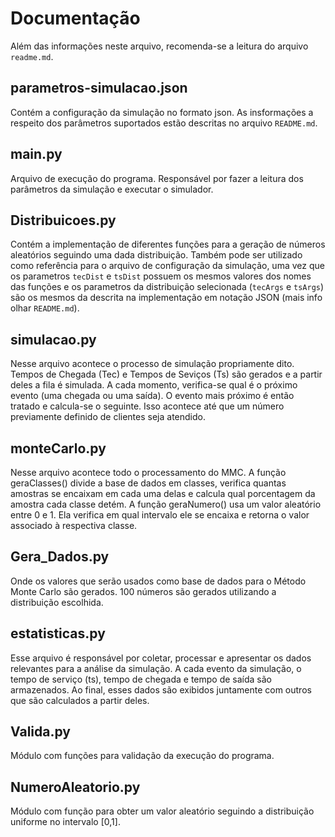 # Documentação

Além das informações neste arquivo, recomenda-se a leitura do arquivo `readme.md`.

## parametros-simulacao.json

Contém a configuração da simulação no formato json. As insformações a respeito dos parâmetros suportados estão descritas no arquivo `README.md`.

## main.py

Arquivo de execução do programa. Responsável por fazer a leitura dos parâmetros da simulação e executar o simulador.

## Distribuicoes.py

Contém a implementação de diferentes funções para a geração de números aleatórios seguindo uma dada distribuição. Também pode ser utilizado como referência para o arquivo de configuração da simulação, uma vez que os parametros `tecDist` e `tsDist` possuem os mesmos valores dos nomes das funções e os parametros da distribuição selecionada (`tecArgs` e `tsArgs`) são os mesmos da descrita na implementação em notação JSON (mais info olhar `README.md`).

## simulacao.py

Nesse arquivo acontece o processo de simulação propriamente dito. Tempos de Chegada (Tec) e Tempos de Seviços (Ts) são gerados e a partir deles a fila é simulada.
A cada momento, verifica-se qual é o próximo evento (uma chegada ou uma saída). O evento mais próximo é então tratado e calcula-se o seguinte. Isso acontece até que um número previamente definido de clientes seja atendido.

## monteCarlo.py

Nesse arquivo acontece todo o processamento do MMC.
A função geraClasses() divide a base de dados em classes, verifica quantas amostras se encaixam em cada uma delas e calcula qual porcentagem da amostra cada classe detém.
A função geraNumero() usa um valor aleatório entre 0 e 1. Ela verifica em qual intervalo ele se encaixa e retorna o valor associado à respectiva classe.

## Gera_Dados.py

Onde os valores que serão usados como base de dados para o Método Monte Carlo são gerados. 100 números são gerados utilizando a distribuição escolhida.

## estatisticas.py

Esse arquivo é responsável por coletar, processar e apresentar os dados relevantes para a análise da simulação. A cada evento da simulação, o tempo de serviço (ts), tempo de chegada e tempo de saída são armazenados. Ao final, esses dados são exibidos juntamente com outros que são calculados a partir deles.

## Valida.py

Módulo com funções para validação da execução do programa.

## NumeroAleatorio.py

Módulo com função para obter um valor aleatório seguindo a distribuição uniforme no intervalo [0,1].
